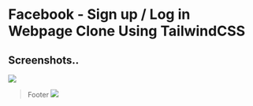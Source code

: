 # Facebook - Sign up / Log in Webpage Clone Using TailwindCSS



## Screenshots..

![](https://github.com/AnshSinghSonkhia/Facebook-Sign-up-Page-Clone-Using-TailwindCSS/blob/master/Screenshots/FacebookSignup1.png)

> Footer
![](https://github.com/AnshSinghSonkhia/Facebook-Sign-up-Page-Clone-Using-TailwindCSS/blob/master/Screenshots/FacebookSignup-Footer.png)
